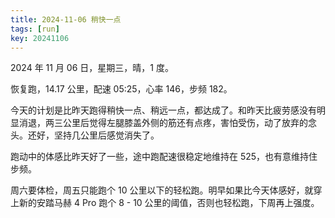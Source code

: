 ```yaml
---
title: 2024-11-06 稍快一点
tags: [run]
key: 20241106
---
```


2024 年 11 月 06 日，星期三，晴，1 度。

恢复跑，14.17 公里，配速 05:25，心率 146，步频 182。

<!--more-->

今天的计划是比昨天跑得稍快一点、稍远一点，都达成了。和昨天比疲劳感没有明显消退，两三公里后觉得左腿膝盖外侧的筋还有点疼，害怕受伤，动了放弃的念头。还好，坚持几公里后感觉消失了。

跑动中的体感比昨天好了一些，途中跑配速很稳定地维持在 525，也有意维持住步频。

周六要体检，周五只能跑个 10 公里以下的轻松跑。明早如果比今天体感好，就穿上新的安踏马赫 4 Pro 跑个 8 - 10 公里的阈值，否则也轻松跑，下周再上强度。

<div class="strava-embed-placeholder" data-embed-type="activity" data-embed-id="12832569207" data-style="standard" data-from-embed="false"></div><script src="https://strava-embeds.com/embed.js"></script>
